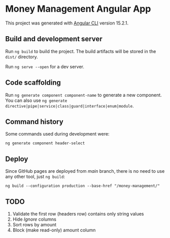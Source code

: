 # Money Management Angular App

This project was generated with [Angular CLI](https://angular.io/cli) version 15.2.1.

## Build and development server

Run `ng build` to build the project. The build artifacts will be stored in the `dist/` directory.

Run `ng serve --open` for a dev server.

## Code scaffolding

Run `ng generate component component-name` to generate a new component. You can also use `ng generate directive|pipe|service|class|guard|interface|enum|module`.

## Command history

Some commands used during development were:

    ng generate component header-select

## Deploy

Since GitHub pages are deployed from *main* branch, there is no need to use any other tool, just `ng build`:

```
ng build --configuration production --base-href "/money-management/"
```

## TODO

1. Validate the first row (headers row) contains only string values
3. Hide *Ignore* columns
6. Sort rows by amount
7. Block (make read-only) amount column
